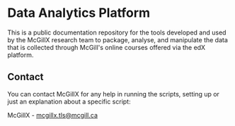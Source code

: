 Data Analytics Platform
======

This is a public documentation repository for the tools developed and used by the McGillX research team to package, analyse, and manipulate the data that is collected through McGill's online courses offered via the edX platform. 

## Contact

You can contact McGillX for any help in running the scripts, setting up or just an explanation about a specific script:

McGillX - <mcgillx.tls@mcgill.ca>








